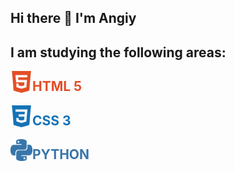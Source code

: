 ## Hi there 👋 I'm Angiy

## I am studying the following areas:
<img align="left" width="35px" src="./img/html5.svg">  <h2 style="color:#E34F26">HTML 5</h2>
<img align="left" width="35px" src="./img/css3.svg">  <h2 style="color:#1572B6">CSS 3</h2>
<img align="left" width="35px" src="./img/python.svg">  <h2 style="color:#3776AB">PYTHON</h2>